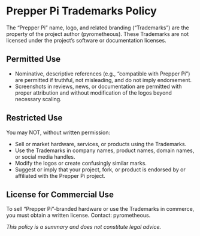 # Prepper Pi Trademarks Policy

The “Prepper Pi” name, logo, and related branding (“Trademarks”) are the
property of the project author (pyrometheous). These Trademarks are not
licensed under the project’s software or documentation licenses.

## Permitted Use
- Nominative, descriptive references (e.g., “compatible with Prepper Pi”)
  are permitted if truthful, not misleading, and do not imply endorsement.
- Screenshots in reviews, news, or documentation are permitted with proper
  attribution and without modification of the logos beyond necessary scaling.

## Restricted Use
You may NOT, without written permission:
- Sell or market hardware, services, or products using the Trademarks.
- Use the Trademarks in company names, product names, domain names, or
  social media handles.
- Modify the logos or create confusingly similar marks.
- Suggest or imply that your project, fork, or product is endorsed by or
  affiliated with the Prepper Pi project.

## License for Commercial Use
To sell “Prepper Pi”-branded hardware or use the Trademarks in commerce,
you must obtain a written license. Contact: pyrometheous.

*This policy is a summary and does not constitute legal advice.*
